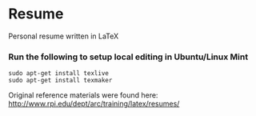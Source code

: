 # Resume
Personal resume written in LaTeX

### Run the following to setup local editing in Ubuntu/Linux Mint
```
sudo apt-get install texlive
sudo apt-get install texmaker
```

Original reference materials were found here: http://www.rpi.edu/dept/arc/training/latex/resumes/
